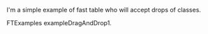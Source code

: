 I'm a simple example of fast table who will accept drops of classes.

FTExamples exampleDragAndDrop1.
